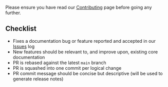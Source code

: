 <!-- markdownlint-disable first-line-h1 -->
Please ensure you have read our [Contributing](Contributing) page before going any further.

## Checklist

- Fixes a documentation bug or feature reported and accepted in our [Issues][Issues] log
- New features should be relevant to, and improve upon, existing core documentation
- PR is rebased against the latest `main` branch
- PR is squashed into one commit per logical change
- PR commit message should be concise but descriptive (will be used to generate release notes)

<!--Reference links in article-->

[Issues]:     https://github.com/Azure/alz-terraform-accelerator/issues "Our issues log"
